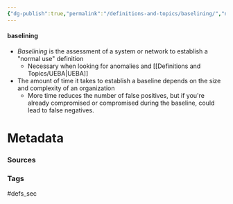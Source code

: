 ```yaml
---
{"dg-publish":true,"permalink":"/definitions-and-topics/baselining/","noteIcon":""}
---
```


#### baselining
- *Baselining* is the assessment of a system or network to establish a "normal use" definition
	- Necessary when looking for anomalies and [[Definitions and Topics/UEBA\|UEBA]]
- The amount of time it takes to establish a baseline depends on the size and complexity of an organization
	- More time reduces the number of false positives, but if you're already compromised or compromised during the baseline, could lead to false negatives.






# Metadata

### Sources


### Tags
#defs_sec 